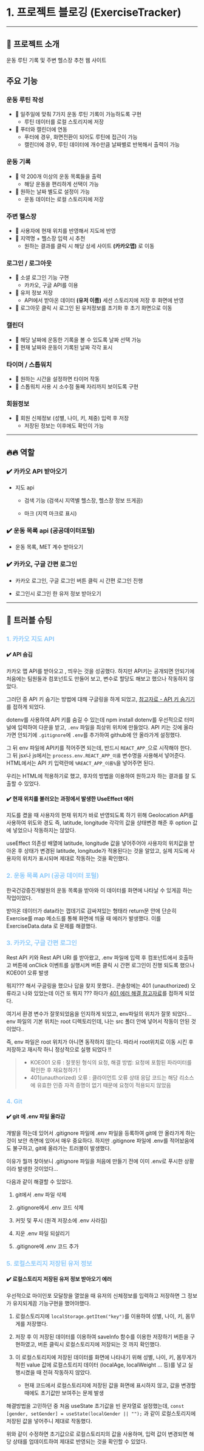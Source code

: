 # 1. 프로젝트 블로깅 (ExerciseTracker)

---

## 📝 프로젝트 소개

운동 루틴 기록 및 주변 헬스장 추천 웹 사이트

## 주요 기능

### 운동 루틴 작성

- 💪 일주일에 맞춰 7가지 운동 루틴 기록이 가능하도록 구현
  - 루틴 데이터를 로컬 스토리지에 저장
- 💪 푸터와 캘린더에 연동
  - 푸터에 경우, 화면전환이 되어도 루틴에 접근이 가능
  - 캘린더에 경우, 루틴 데이터에 개수만큼 날짜별로 반복해서 출력이 가능

### 운동 기록

- 💪 약 200개 이상의 운동 목록들을 출력
  - 해당 운동을 편리하게 선택이 가능
- 💪 원하는 날짜 별도로 설정이 가능
  - 운동 데이터는 로컬 스토리지에 저장

### 주변 헬스장

- 💪 사용자에 현재 위치를 반영해서 지도에 반영
- 💪 지역명 + 헬스장 입력 시 추천
  - 원하는 결과를 클릭 시 해당 상세 사이트 **(카카오맵)** 로 이동

### 로그인 / 로그아웃

- 💪 소셜 로그인 기능 구현
  - 카카오, 구글 API를 이용
- 💪 유저 정보 저장
  - API에서 받아온 데이터 **(유저 이름)** 세션 스토리지에 저장 후 화면에 반영
- 💪 로그아웃 클릭 시 로그인 된 유저정보를 초기화 후 초기 화면으로 이동

### 캘린더

- 💪 해당 날짜에 운동한 기록을 볼 수 있도록 날짜 선택 가능
- 💪 현재 날짜와 운동이 기록된 날짜 각각 표시

### 타이머 / 스톱워치

- 💪 원하는 시간을 설정하면 타이머 작동
- 💪 스톱워치 사용 시 소수점 둘째 자리까지 보이도록 구현

### 회원정보

- 💪 회원 신체정보 (성별, 나이, 키, 체중) 입력 후 저장
  - 저장된 정보는 이후에도 확인이 가능

---

## 🔥🔥 역할

### ✔️ 카카오 API 받아오기

- 지도 api

  - 검색 기능 (검색시 지역별 헬스장, 헬스장 정보 뜨게끔)

  - 마크 (지역 마크로 표시)

### ✔️ 운동 목록 api (공공데이터포털)

- 운동 목록, MET 계수 받아오기

### ✔️ 카카오, 구글 간편 로그인

- 카카오 로그인, 구글 로그인 버튼 클릭 시 간편 로그인 진행

- 로그인시 로그인 한 유저 정보 받아오기

---

## 📝 트러블 슈팅

### <span style="color:#90caf9">1. 카카오 지도 API </span>

#### ✔️ API 숨김

카카오 맵 API를 받아오고 , 띄우는 것을 성공했다. 하지만 API키는 공개되면 안되기에 처음에는 팀원들과 컴포넌트도 만들어 보고, 변수로 할당도 해보고 했으나 작동하지 않았다.

그러던 중 API 키 숨기는 방법에 대해 구글링을 하게 되었고, [참고자료 - API 키 숨기기](https://velog.io/@edie_ko/React-%ED%99%98%EA%B2%BD%EB%B3%80%EC%88%98-%EC%82%AC%EC%9A%A9%ED%95%98%EC%97%AC-API-key-%EC%88%A8%EA%B8%B0%EA%B8%B0.env-%EC%9D%B4%EC%9A%A9)를 접하게 되었다.

dotenv를 사용하여 API 키를 숨길 수 있는데 npm install dotenv를 우선적으로 터미널에 입력하여 다운을 받고, `.env` 파일을 최상위 위치에 만들었다. API 키는 깃에 올라가면 안되기에 `.gitignore`에 `.env`를 추가하여 github에 안 올라가게 설정했다.

그 뒤 env 파일에 API키를 적어주면 되는데, 반드시 `REACT_APP_`으로 시작해야 한다. 그 뒤 jsx나 js에서는 `process.env.REACT_APP_이름` 변수명을 사용해서 넣어준다. HTML에서는 API 키 입력란에 `%REACT_APP_이름%`을 넣어주면 된다.

우리는 HTML에 적용하기로 했고, 후자의 방법을 이용하여 원하고자 하는 결과를 잘 도출할 수 있었다.

#### ✔️ 현재 위치를 불러오는 과정에서 발생한 UseEffect 에러

지도를 켰을 때 사용자의 현재 위치가 바로 반영되도록 하기 위해 Geolocation API를 사용하여 위도와 경도 즉, latitude, longitude 각각의 값을 상태변경 해준 후 option 값에 넣었으나 작동하지는 않았다.

useEffect 의존성 배열에 latitude, longitude 값을 넣어주어야 사용자의 위치값을 받아온 후 상태가 변경된 latitude, longitude가 적용된다는 것을 알았고, 실제 지도에 사용자의 위치가 표시되며 제대로 작동하는 것을 확인했다.

### <span style="color:#90caf9">2. 운동 목록 API (공공 데이터 포털) </span>

한국건강증진개발원의 운동 목록을 받아와 이 데이터를 화면에 나타날 수 있게끔 하는 작업이었다.

받아온 데이터가 data라는 껍데기로 감싸져있는 형태라 return문 안에 단순히 Exercise를 map 메소드를 통해 화면에 띄울 때 에러가 발생했다. 이를 ExerciseData.data 로 문제를 해결했다.

### <span style="color:#90caf9">3. 카카오, 구글 간편 로그인</span>

Rest API 키와 Rest API URI 를 받아왔고, .env 파일에 입력 후 컴포넌트에서 호출하고 버튼에 onClick 이벤트를 실행시켜 버튼 클릭 시 간편 로그인이 진행 되도록 했으나 KOE001 오류 발생

뭐지??? 해서 구글링을 했으나 답을 찾지 못했다.. 콘솔창에는 401 (unauthorized) 오류라고 나와 있었는데 이건 또 뭐지 ??? 하다가 [401 에러 해결 참고자료](https://velog.io/@spig0126/HTTP-401Unauthorized-error%EC%97%90-%EB%94%B0%EB%A5%B8-%ED%95%B4%EA%B2%B0%EC%B1%85)를 접하게 되었다.

여기서 환경 변수가 잘못되었음을 인지하게 되었고, env파일의 위치가 잘못 되었다... env 파일의 기본 위치는 root 디렉토리인데, 나는 src 폴더 안에 넣어서 작동이 안된 것이었다..

즉, env 파일은 root 위치가 아니면 동작하지 않는다. 따라서 root위치로 이동 시킨 후 저장하고 재시작 하니 정상적으로 실행 되었다 !!

> - KOE001 오류 : 잘못된 형식의 요청, 해결 방법: 요청에 포함된 파라미터를 확인한 후 재요청하기 !
> - 401(unauthorized) 오류 : 클라이언트 오류 상태 응답 코드는 해당 리소스에 유효한 인증 자격 증명이 없기 때문에 요청이 적용되지 않았음

### <span style="color:#90caf9">4. Git</span>

#### ✔️ git 에 .env 파일 올라감

개발을 하는데 있어서 .gitignore 파일에 .env 파일을 등록하여 git에 안 올라가게 하는 것이 보안 측면에 있어서 매우 중요하다. 하지만 .gitignore 파일에 .env를 적어놨음에도 불구하고, git에 올라가는 트러블이 발생했다.

이유가 뭘까 찾아보니 .gitignore 파일을 처음에 만들기 전에 이미 .env로 푸시한 상황이라 발생한 것이었다...

다음과 같이 해결할 수 있었다.

1. git에서 .env 파일 삭제

2. .gitignore에서 .env 코드 삭제

3. 커밋 및 푸시 (원격 저장소에 .env 사라짐)

4. 지운 .env 파일 되살리기

5. .gitignore에 .env 코드 추가

### <span style="color:#90caf9">5. 로컬스토리지 저장된 유저 정보</span>

#### ✔️ 로컬스토리지 저장된 유저 정보 받아오기 에러

우선적으로 마이인포 모달창을 열었을 때 유저의 신체정보를 입력하고 저장하면 그 정보가 유지되게끔 기능구현을 했어야했다.

1. 로컬스토리지에 `localStorage.getItem("key")`를 이용하여 성별, 나이, 키, 몸무게를 저장했다.

2. 저장 후 이 저장된 데이터를 이용하여 saveInfo 함수를 이용한 저장하기 버튼을 구현하였고, 버튼 클릭시 로컬스토리지에 저장되는 것 까지 확인했다.

3. 이 로컬스토리지에 저장된 데이터를 화면에 나타내기 위해 성별, 나이, 키, 몸무게가 적힌 value 값에 로컬스토리지 데이터 (localAge, localWeight ... 등)를 넣고 실행시켰을 때 전혀 작동하지 않았다.

   - 현재 코드에서 로컬스토리지에 저장된 값을 화면에 표시하지 않고, 값을 변경할 때에도 초기값만 보여주는 문제 발생

해결방법을 고민하던 중 처음 useState 초기값을 빈 문자열로 설정했는데, `const [gender, setGender] = useState(localGender || "");` 과 같이 로컬스토리지에 저장된 값을 넣어주니 제대로 작동했다.

위와 같이 수정하면 초기값으로 로컬스토리지의 값을 사용하며, 입력 값이 변경되면 해당 상태를 업데이트하여 제대로 반영되는 것을 확인할 수 있었다.
